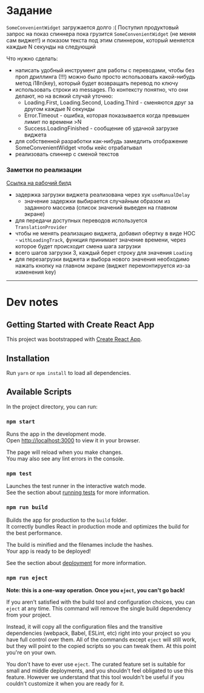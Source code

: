 # Задание

`SomeConvenientWidget` загружается долго :(
Поступил продуктовый запрос на показ спиннера пока грузится `SomeConvenientWidget` (не меняя сам виджет!)
и показом текста под этим спиннером, который меняется каждые N секунды на следующий

Что нужно сделать:
- написать удобный инструмент для работы с переводами, чтобы без проп дриллинга (!!!) можно было просто
   использовать какой-нибудь метод i18n(key), который будет возвращать перевод по ключу
- использовать строки из messages. По контексту понятно, что они делают, но на всякий случай уточню:
   - Loading.First, Loading.Second, Loading.Third - сменяются друг за другом каждые N секунды
   - Error.Timeout - ошибка, которая показывается когда превышен лимит по времени >N
   - Success.LoadingFinished - сообщение об удачной загрузке виджета
- для собственной разработки как-нибудь замедлить отображение SomeConvenientWidget чтобы кейс отрабатывал
- реализовать спиннер с сменой текстов

### Заметки по реализации

[Ссылка на рабочий билд](https://stiivenson.github.io/nomads-task/)

- задержка загрузки виджета реализована через хук `useManualDelay`
     - значение задержки выбирается случайным образом из заданного массива (список значений выведен на главном экране)
- для передачи доступных переводов используется `TranslationProvider`
- чтобы не менять реализацию виджета, добавил обертку в виде HOC - `withLoadingTrack`, функция принимает значение времени, через которое будет происходит смена шага загрузки
- всего шагов загрузки 3, каждый берет строку для значения `Loading`
- для перезагрузки виджета и выбора нового значения необходимо нажать кнопку на главном экране (виджет перемонтируется из-за изменения key)

---

# Dev notes

## Getting Started with Create React App

This project was bootstrapped with [Create React App](https://github.com/facebook/create-react-app).

## Installation

Run `yarn` or `npm install` to load all dependencies.

## Available Scripts

In the project directory, you can run:

### `npm start`

Runs the app in the development mode.\
Open [http://localhost:3000](http://localhost:3000) to view it in your browser.

The page will reload when you make changes.\
You may also see any lint errors in the console.

### `npm test`

Launches the test runner in the interactive watch mode.\
See the section about [running tests](https://facebook.github.io/create-react-app/docs/running-tests) for more information.

### `npm run build`

Builds the app for production to the `build` folder.\
It correctly bundles React in production mode and optimizes the build for the best performance.

The build is minified and the filenames include the hashes.\
Your app is ready to be deployed!

See the section about [deployment](https://facebook.github.io/create-react-app/docs/deployment) for more information.

### `npm run eject`

**Note: this is a one-way operation. Once you `eject`, you can't go back!**

If you aren't satisfied with the build tool and configuration choices, you can `eject` at any time. This command will remove the single build dependency from your project.

Instead, it will copy all the configuration files and the transitive dependencies (webpack, Babel, ESLint, etc) right into your project so you have full control over them. All of the commands except `eject` will still work, but they will point to the copied scripts so you can tweak them. At this point you're on your own.

You don't have to ever use `eject`. The curated feature set is suitable for small and middle deployments, and you shouldn't feel obligated to use this feature. However we understand that this tool wouldn't be useful if you couldn't customize it when you are ready for it.

